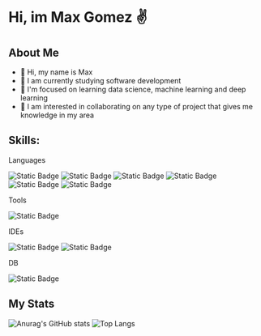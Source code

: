 # Hi, im Max Gomez ✌️

## About Me
- 👋 Hi, my name is Max
- 🔭 I am currently studying software development
- 🌱 I'm focused on learning data science, machine learning and deep learning
- 👯 I am interested in collaborating on any type of project that gives me knowledge in my area


## Skills:
Languages

![Static Badge](https://img.shields.io/badge/Python-3776AB?style=for-the-badge&logo=python&labelColor=black) ![Static Badge](https://img.shields.io/badge/Java-FF7800?style=for-the-badge&logo=java&labelColor=black) ![Static Badge](https://img.shields.io/badge/C%2B%2B-00599C?style=for-the-badge&logo=c%2B%2B&labelColor=black) ![Static Badge](https://img.shields.io/badge/C%23-6C47FF?style=for-the-badge&labelColor=black) ![Static Badge](https://img.shields.io/badge/html-%23E34F26?style=for-the-badge&logo=html5&labelColor=black)
 ![Static Badge](https://img.shields.io/badge/css-%231572B6?style=for-the-badge&logo=css3&labelColor=black)



Tools

![Static Badge](https://img.shields.io/badge/Unity-FFFFFF?style=for-the-badge&logo=unity&labelColor=black)

IDEs

![Static Badge](https://img.shields.io/badge/Visual%20studio%20code-%233B66BC?style=for-the-badge&labelColor=black) ![Static Badge](https://img.shields.io/badge/IntelliJ%20IDEA-%23000000?style=for-the-badge&logo=IntelliJ%20IDEA&labelColor=black)

DB

![Static Badge](https://img.shields.io/badge/mysql-%234479A1?style=for-the-badge&logo=mysql&labelColor=black)








## My Stats

![Anurag's GitHub stats](https://github-readme-stats.vercel.app/api?username=Mrtacos91&theme=dark&show_icons=true)  ![Top Langs](https://github-readme-stats.vercel.app/api/top-langs/?username=Mrtacos91&theme=dark&size_weight=0.5&count_weight=0.5)

<!-- Puedes incluir otras secciones como Publicaciones en Blogs, Experiencia Laboral, etc. -->

